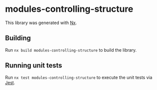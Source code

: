 # modules-controlling-structure

This library was generated with [Nx](https://nx.dev).

## Building

Run `nx build modules-controlling-structure` to build the library.

## Running unit tests

Run `nx test modules-controlling-structure` to execute the unit tests via [Jest](https://jestjs.io).
